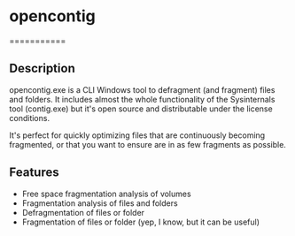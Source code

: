 # opencontig
===========

## Description

opencontig.exe is a CLI Windows tool to defragment (and fragment) files and folders. It includes almost the whole functionality of the Sysinternals tool (contig.exe) but it's open source and distributable under the license conditions.  

It's perfect for quickly optimizing files that are continuously becoming fragmented, or that you want to ensure are in as few fragments as possible. 

## Features

* Free space fragmentation analysis of volumes
* Fragmentation analysis of files and folders
* Defragmentation of files or folder
* Fragmentation of files or folder (yep, I know, but it can be useful)
